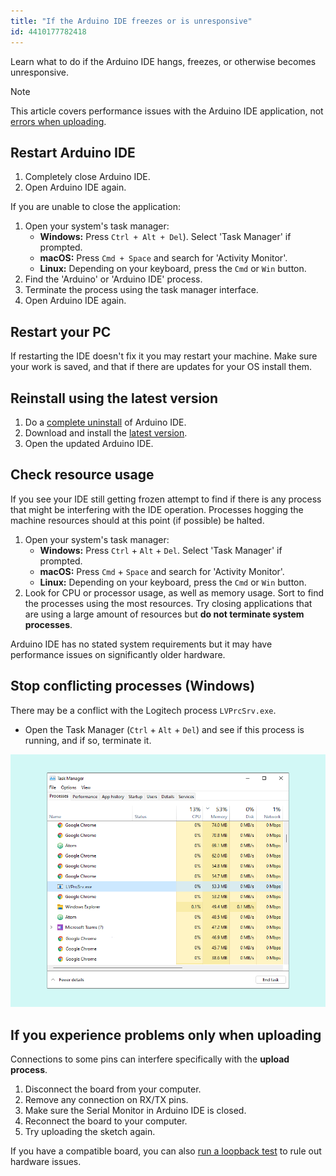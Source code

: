 ```yaml
---
title: "If the Arduino IDE freezes or is unresponsive"
id: 4410177782418
---
```


Learn what to do if the Arduino IDE hangs, freezes, or otherwise becomes unresponsive.

> [!NOTE]
> This article covers performance issues with the Arduino IDE application, not [errors when uploading](https://support.arduino.cc/hc/en-us/articles/4402764401554).

## Restart Arduino IDE

1. Completely close Arduino IDE.
2. Open Arduino IDE again.

If you are unable to close the application:

1. Open your system's task manager:
   * **Windows:** Press `Ctrl + Alt + Del`). Select 'Task Manager' if prompted.
   * **macOS:** Press `Cmd + Space` and search for 'Activity Monitor'.
   * **Linux:** Depending on your keyboard, press the `Cmd` or `Win` button.
2. Find the 'Arduino' or 'Arduino IDE' process.
3. Terminate the process using the task manager interface.
4. Open Arduino IDE again.

## Restart your PC

If restarting the IDE doesn't fix it you may restart your machine. Make sure your work is saved, and that if there are updates for your OS install them.

## Reinstall using the latest version

1. Do a [complete uninstall](https://support.arduino.cc/hc/en-us/articles/360021325733-How-to-do-a-complete-uninstall-of-the-Arduino-IDE) of Arduino IDE.
2. Download and install the [latest version](https://www.arduino.cc/en/software).
3. Open the updated Arduino IDE.

## Check resource usage

If you see your IDE still getting frozen attempt to find if there is any process that might be interfering with the IDE operation. Processes hogging the machine resources should at this point (if possible) be halted.

1. Open your system's task manager:
   * **Windows:** Press `Ctrl` + `Alt` + `Del`. Select 'Task Manager' if prompted.
   * **macOS:** Press `Cmd` + `Space` and search for 'Activity Monitor'.
   * **Linux:** Depending on your keyboard, press the `Cmd` or `Win` button.
2. Look for CPU or processor usage, as well as memory usage. Sort to find the processes using the most resources. Try closing applications that are using a large amount of resources but **do not terminate system processes**.

Arduino IDE has no stated system requirements but it may have performance issues on significantly older hardware.

## Stop conflicting processes (Windows)

There may be a conflict with the Logitech process `LVPrcSrv.exe`.

* Open the Task Manager (`Ctrl` + `Alt` + `Del`) and see if this process is running, and if so, terminate it.

![Task manager running the mentioned process](img/LVPProcess.png)

## If you experience problems only when uploading

Connections to some pins can interfere specifically with the **upload process**.

1. Disconnect the board from your computer.
2. Remove any connection on RX/TX pins.
3. Make sure the Serial Monitor in Arduino IDE is closed.
4. Reconnect the board to your computer.
5. Try uploading the sketch again.

If you have a compatible board, you can also [run a loopback test](https://support.arduino.cc/hc/en-us/articles/360020366520-How-to-do-a-loopback-test) to rule out hardware issues.

